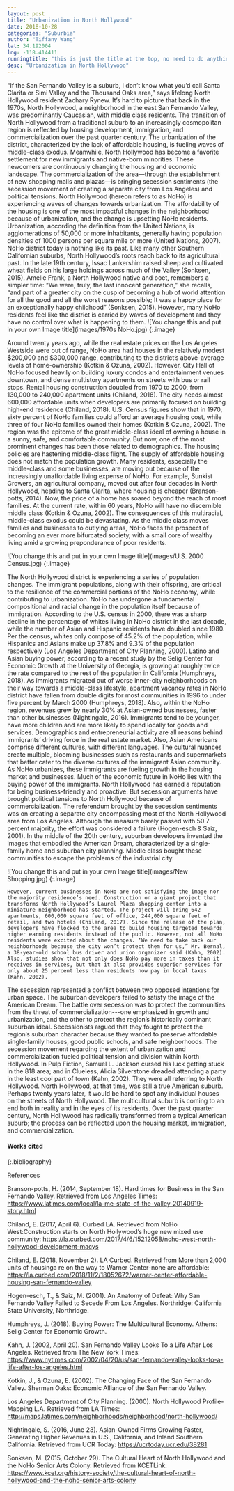 ```yaml
---
layout: post
title: "Urbanization in North Hollywood"
date: 2018-10-28
categories: "Suburbia" 
author: "Tiffany Wang"
lat: 34.192004
lng: -118.414411
runningtitle: "this is just the title at the top, no need to do anything here"
desc: "Urbanization in North Hollywood"
---
```


“If the San Fernando Valley is a suburb, I don’t know what you’d call Santa Clarita or Simi Valley and the Thousand Oaks area,” says lifelong North Hollywood resident Zachary Rynew. It’s hard to picture that back in the 1970s, North Hollywood, a neighborhood in the east San Fernando Valley, was predominantly Caucasian, with middle class residents. The transition of North Hollywood from a traditional suburb to an increasingly cosmopolitan region is reflected by housing development, immigration, and commercialization over the past quarter century. The urbanization of the district, characterized by the lack of affordable housing, is fueling waves of middle-class exodus. Meanwhile, North Hollywood has become a favorite settlement for new immigrants and native-born minorities. These newcomers are continuously changing the housing and economic landscape. The commercialization of the area—through the establishment of new shopping malls and plazas—is bringing secession sentiments (the secession movement of creating a separate city from Los Angeles) and political tensions.
North Hollywood (hereon refers to as NoHo) is experiencing waves of changes towards urbanization. The affordability of the housing is one of the most impactful changes in the neighborhood because of urbanization, and the change is upsetting NoHo residents. Urbanization, according the definition from the United Nations, is agglomerations of 50,000 or more inhabitants, generally having population densities of 1000 persons per square mile or more (United Nations, 2007). NoHo district today is nothing like its past. Like many other Southern Californian suburbs, North Hollywood’s roots reach back to its agricultural past. In the late 19th century, Issac Lankershim raised sheep and cultivated wheat fields on his large holdings across much of the Valley (Sonksen, 2015). Amelie Frank, a North Hollywood native and poet, remembers a simpler time: “We were, truly, the last innocent generation,” she recalls, “and part of a greater city on the cusp of becoming a hub of world attention for all the good and all the worst reasons possible; It was a happy place for an exceptionally happy childhood” (Sonksen, 2015). However, many NoHo residents feel like the district is carried by waves of development and they have no control over what is happening to them. 
![You change this and put in your own Image title](images/1970s NoHo.jpg)
   {:.image}

Around twenty years ago, while the real estate prices on the Los Angeles Westside were out of range, NoHo area had houses in the relatively modest $200,000 and $300,000 range, contributing to the district’s above-average levels of home-ownership (Kotkin & Ozuna, 2002). However, City Hall of NoHo focused heavily on building luxury condos and entertainment venues downtown, and dense multistory apartments on streets with bus or rail stops. Rental housing construction doubled from 1970 to 2000, from 130,000 to 240,000 apartment units (Chiland, 2018). The city needs almost 600,000 affordable units when developers are primarily focused on building high-end residence (Chiland, 2018). U.S. Census figures show that in 1970, sixty percent of NoHo families could afford an average housing cost, while three of four NoHo families owned their homes (Kotkin & Ozuna, 2002). The region was the epitome of the great middle-class ideal of owning a house in a sunny, safe, and comfortable community. But now, one of the most prominent changes has been those related to demographics. The housing policies are hastening middle-class flight. The supply of affordable housing does not match the population growth. Many residents, especially the middle-class and some businesses, are moving out because of the increasingly unaffordable living expense of NoHo. For example, Sunkist Growers, an agricultural company, moved out after four decades in North Hollywood, heading to Santa Clarita, where housing is cheaper (Branson-potts, 2014). Now, the price of a home has soared beyond the reach of most families. At the current rate, within 60 years, NoHo will have no discernible middle class (Kotkin & Ozuna, 2002).
The consequences of this multiracial, middle-class exodus could be devastating. As the middle class moves families and businesses to outlying areas, NoHo faces the prospect of becoming an ever more bifurcated society, with a small core of wealthy living amid a growing preponderance of poor residents. 

![You change this and put in your own Image title](images/U.S. 2000 Census.jpg)
   {:.image}


The North Hollywood district is experiencing a series of population changes. The immigrant populations, along with their offspring, are critical to the resilience of the commercial portions of the NoHo economy, while contributing to urbanization. NoHo has undergone a fundamental compositional and racial change in the population itself because of immigration. According to the U.S. census in 2000, there was a sharp decline in the percentage of whites living in NoHo district in the last decade, while the number of Asian and Hispanic residents have doubled since 1980. Per the census, whites only compose of 45.2% of the population, while Hispanics and Asians make up 37.8% and 9.3% of the population respectively (Los Angeles Department of City Planning, 2000). 
Latino and Asian buying power, according to a recent study by the Selig Center for Economic Growth at the University of Georgia, is growing at roughly twice the rate compared to the rest of the population in California (Humphreys, 2018). As immigrants migrated out of worse inner-city neighborhoods on their way towards a middle-class lifestyle, apartment vacancy rates in NoHo district have fallen from double digits for most communities in 1996 to under five percent by March 2000 (Humphreys, 2018). Also, within the NoHo region, revenues grew by nearly 30% at Asian-owned businesses, faster than other businesses (Nightingale, 2016). Immigrants tend to be younger, have more children and are more likely to spend locally for goods and services. Demographics and entrepreneurial activity are all reasons behind immigrants’ driving force in the real estate market. Also, Asian Americans comprise different cultures, with different languages. The cultural nuances create multiple, blooming businesses such as restaurants and supermarkets that better cater to the diverse cultures of the immigrant Asian community. As NoHo urbanizes, these immigrants are fueling growth in the housing market and businesses. Much of the economic future in NoHo lies with the buying power of the immigrants. 
North Hollywood has earned a reputation for being business-friendly and proactive. But secession arguments have brought political tensions to North Hollywood because of commercialization. The referendum brought by the secession sentiments was on creating a separate city encompassing most of the North Hollywood area from Los Angeles. Although the measure barely passed with 50.7 percent majority, the effort was considered a failure (Hogen-esch & Saiz, 2001). In the middle of the 20th century, suburban developers invented the images that embodied the American Dream, characterized by a single-family home and suburban city planning. Middle class bought these communities to escape the problems of the industrial city. 

![You change this and put in your own Image title](images/New Shopping.jpg)
   {:.image}
   
	However, current businesses in NoHo are not satisfying the image nor the majority residence’s need. Construction on a giant project that transforms North Hollywood’s Laurel Plaza shopping center into a miniature neighborhood has started. The project will bring 642 apartments, 600,000 square feet of office, 244,000 square feet of retail, and two hotels (Chiland, 2017). Since the release of the plan, developers have flocked to the area to build housing targeted towards higher earning residents instead of the public. However, not all NoHo residents were excited about the changes. ‘We need to take back our neighborhoods because the city won’t protect them for us,” Mr. Bernal, a 38-year-old school bus driver and union organizer said (Kahn, 2002). Also, studies show that not only does NoHo pay more in taxes than it receives in services, but that it also provides superior services for only about 25 percent less than residents now pay in local taxes (Kahn, 2002).
The secession represented a conflict between two opposed intentions for urban space. The suburban developers failed to satisfy the image of the American Dream. The battle over secession was to protect the communities from the threat of commercialization---one emphasized in growth and urbanization, and the other to protect the region’s historically dominant suburban ideal. Secessionists argued that they fought to protect the region’s suburban character because they wanted to preserve affordable single-family houses, good public schools, and safe neighborhoods. The secession movement regarding the extent of urbanization and commercialization fueled political tension and division within North Hollywood.
In Pulp Fiction, Samuel L. Jackson cursed his luck getting stuck in the 818 area; and in Clueless, Alicia Silverstone dreaded attending a party in the least cool part of town (Kahn, 2002). They were all referring to North Hollywood. North Hollywood, at that time, was still a true American suburb. Perhaps twenty years later, it would be hard to spot any individual houses on the streets of North Hollywood. The multicultural suburb is coming to an end both in reality and in the eyes of its residents. Over the past quarter century, North Hollywood has radically transformed from a typical American suburb; the process can be reflected upon the housing market, immigration, and commercialization. 

   



#### Works cited

{:.bibliography} 

References

Branson-potts, H. (2014, September 18). Hard times for Business in the San Fernando Valley. Retrieved from Los Angeles Times: https://www.latimes.com/local/la-me-state-of-the-valley-20140919-story.html

Chiland, E. (2017, April 6). Curbed LA. Retrieved from NoHo West:Construction starts on North Hollywood’s huge new mixed use community: https://la.curbed.com/2017/4/6/15212058/noho-west-north-hollywood-development-macys

Chiland, E. (2018, November 2). LA Curbed. Retrieved from More than 2,000 units of housinga re on the way to Warner Center-none are affordable: https://la.curbed.com/2018/11/2/18052672/warner-center-affordable-housing-san-fernando-valley

Hogen-esch, T., & Saiz, M. (2001). An Anatomy of Defeat: Why San Fernando Valley Failed to Secede From Los Angeles. Northridge: California State University, Northridge.

Humphreys, J. (2018). Buying Power: The Multicultural Economy. Athens: Selig Center for Economic Growth.

Kahn, J. (2002, April 20). San Fernando Valley Looks To a Life After Los Angeles. Retrieved from The New York Times: https://www.nytimes.com/2002/04/20/us/san-fernando-valley-looks-to-a-life-after-los-angeles.html

Kotkin, J., & Ozuna, E. (2002). The Changing Face of the San Fernando Valley. Sherman Oaks: Economic Alliance of the San Fernando Valley.

Los Angeles Department of City Planning. (2000). North Hollywood Profile-Mapping L.A. Retrieved from LA Times: http://maps.latimes.com/neighborhoods/neighborhood/north-hollywood/

Nightingale, S. (2016, June 23). Asian-Owned Firms Growing Faster, Generating Higher Revenues in U.S., California, and Inland Southern California. Retrieved from UCR Today: https://ucrtoday.ucr.edu/38281

Sonksen, M. (2015, October 29). The Cultural Heart of North Hollywood and the NoHo Senior Arts Colony. Retrieved from KCETLink: https://www.kcet.org/history-society/the-cultural-heart-of-north-hollywood-and-the-noho-senior-arts-colony
 

